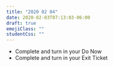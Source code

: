 ```yaml
---
title: "2020 02 04"
date: 2020-02-03T07:13:03-06:00
draft: true
emojiClass: ""
studentCss: ""
---
```


- Complete and turn in your Do Now
- Complete and turn in your Exit Ticket
